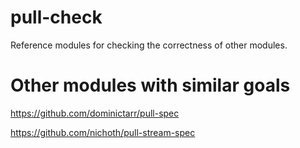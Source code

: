 # pull-check
Reference modules for checking the correctness of other modules.

# Other modules with similar goals

https://github.com/dominictarr/pull-spec

https://github.com/nichoth/pull-stream-spec
